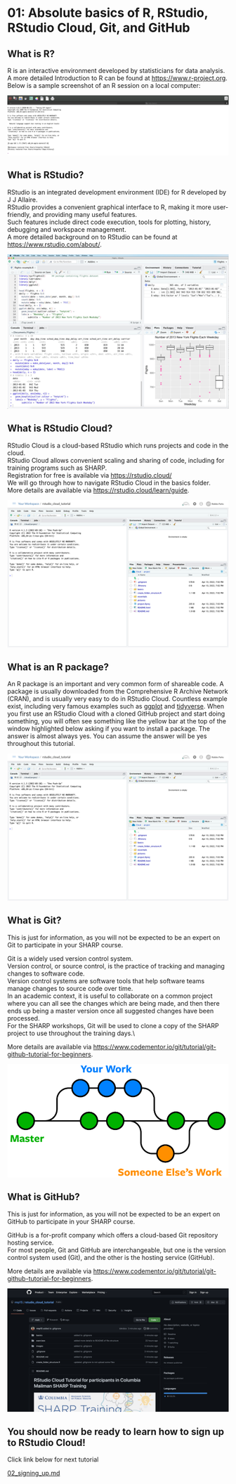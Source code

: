 # 01: Absolute basics of R, RStudio, RStudio Cloud, Git, and GitHub

## What is R?

R is an interactive environment developed by statisticians for data analysis.\
A more detailed Introduction to R can be found at https://www.r-project.org. \
Below is a sample screenshot of an R session on a local computer:

![](../images/what_is_r.png)

## What is RStudio?

RStudio is an integrated development environment (IDE) for R developed by J J Allaire.\
RStudio provides a convenient graphical interface to R, making it more user-friendly, and providing many useful features.\
Such features include direct code execution, tools for plotting, history, debugging and workspace management.\
A more detailed background on to RStudio can be found at https://www.rstudio.com/about/.

![](../images/what_is_rstudio.png)

## What is RStudio Cloud?

RStudio Cloud is a cloud-based RStudio which runs projects and code in the cloud.\
RStudio Cloud allows convenient scaling and sharing of code, including for training programs such as SHARP. \
Registration for free is available via https://rstudio.cloud/ \
We will go through how to navigate RStudio Cloud in the basics folder. \
More details are available via https://rstudio.cloud/learn/guide.

![](../images/rstudio_cloud_first_load.png)

## What is an R package?

An R package is an important and very common form of shareable code. A package is usually downloaded from the Comprehensive R Archive Network (CRAN), and is usually very easy to do in RStudio Cloud. Countless example exist, including very famous examples such as [ggplot](https://epirhandbook.com/en/ggplot-basics.html) and [tidyverse](https://tidyverse.tidyverse.org/). When you first use an RStudio Cloud with a cloned GitHub project and start doing something, you will often see something like the yellow bar at the top of the window highlighted below asking if you want to install a package. The answer is almost always yes. You can assume the answer will be yes throughout this tutorial.

![](../images/rstudio_cloud_first_load.png)

## What is Git?

This is just for information, as you will not be expected to be an expert on Git to participate in your SHARP course.

Git is a widely used version control system. \
Version control, or source control, is the practice of tracking and managing changes to software code. \
Version control systems are software tools that help software teams manage changes to source code over time. \
In an academic context, it is useful to collaborate on a common project where you can all see the changes which are being made, and then there ends up being a master version once all suggested changes have been processed.\
For the SHARP workshops, Git will be used to clone a copy of the SHARP project to use throughout the training days.\

More details are available via https://www.codementor.io/git/tutorial/git-github-tutorial-for-beginners.

![](../images/what_is_git.png)

## What is GitHub?

This is just for information, as you will not be expected to be an expert on GitHub to participate in your SHARP course.

GitHub is a for-profit company which offers a cloud-based Git repository hosting service. \
For most people, Git and GitHub are interchangeable, but one is the version control system used (Git), and the other is the hosting service (GitHub).

More details are available via https://www.codementor.io/git/tutorial/git-github-tutorial-for-beginners.

![](../images/what_is_github.png)

## You should now be ready to learn how to sign up to RStudio Cloud!

Click link below for next tutorial

[02_signing_up.md](https://github.com/rmp15/rstudio_cloud_tutorial/blob/main/basics/02_signing_up.md)

